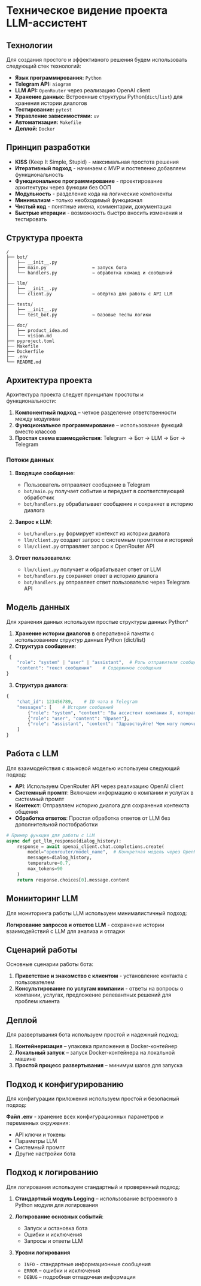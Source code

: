 # Техническое видение проекта LLM-ассистент

## Технологии

Для создания простого и эффективного решения будем использовать следующий стек технологий:

* **Язык программирования:** `Python`
* **Telegram API:** `aiogram`
* **LLM API:** `OpenRouter` через реализацию OpenAI client 
* **Хранение данных:** Встроенные структуры Python(`dict`/`list`) для хранения истории диалогов
* **Тестирование:** `pytest`
* **Управление зависимостями:** `uv`
* **Автоматизация:** `Makefile`
* **Деплой:** `Docker`

## Принцип разработки

* **KISS** (Keep It Simple, Stupid) - максимальная простота решения 
* **Итеративный подход** - начинаем с MVP и постепенно добавляем функциональность
* **Функциональное программирование** - проектирование архитектуры через функции без ООП
* **Модульность** - разделение кода на логические компоненты
* **Минимализм** - только необходимый функционал
* **Чистый код** -  понятные имена, комментарии, документация
* **Быстрые итерации** - возможность быстро вносить изменения и тестировать 

## Структура проекта

```
/
├── bot/
│   ├── __init__.py                              
│   ├── main.py                 → запуск бота 
│   └── handlers.py             → обработка команд и сообщений
│
├── llm/
│   ├── __init__.py
│   └── client.py               → обёртка для работы с API LLM 
│
├── tests/
│   ├── __init__.py
│   └── test_bot.py             → базовые тесты логики 
│
├── doc/
│   ├── product_idea.md   
│   └── vision.md         
├── pyproject.toml 
├── Makefile 
├── Dockerfile 
├── .env 
└── README.md
```

## Архитектура проекта

Архитектура проекта следует принципам простоты и функциональности:

1. **Компонентный подход** – четкое разделение ответственности между модулями
2. **Функциональное программирование** – использование функций вместо классов
3. **Простая схема взаимодействия**: Telegram → Бот → LLM → Бот → Telegram


### Потоки данных

1. **Входящее сообщение**:
   - Пользователь отправляет сообщение в Telegram
   - `bot/main.py` получает событие и передает в соответствующий обработчик
   - `bot/handlers.py` обрабатывает сообщение и сохраняет в историю диалога

2. **Запрос к LLM**:
   - `bot/handlers.py` формирует контекст из истории диалога
   - `llm/client.py` создает запрос с системным промптом и историей
   - `llm/client.py` отправляет запрос к OpenRouter API

3. **Ответ пользователю**:
   - `llm/client.py` получает и обрабатывает ответ от LLM
   - `bot/handlers.py` сохраняет ответ в историю диалога
   - `bot/handlers.py` отправляет ответ пользователю через Telegram API

## Модель данных

Для хранения данных используем простые структуры данных Python^
1. **Хранение истории диалогов** в оперативной памяти с использованием структур данных Python (dict/list)
2. **Структура сообщения**:
```python
 {
    "role": "system" | "user" | "assistant",  # Роль отправителя сообщения
    "content": "текст сообщения"    # Содержимое сообщения
}
```
3. **Структура диалога**:
```python
{
    "chat_id": 123456789,    # ID чата в Telegram
    "messages": [    # История сообщений
        {"role": "system", "content": "Вы ассистент компании X, которая предоставляет услуги Y..."},
        {"role": "user", "content": "Привет"},
        {"role": "assistant", "content": "Здравствуйте! Чем могу помочь?"}
    ]
}
```


## Работа с LLM
Для взаимодействия с языковой моделью используем следующий подход:
* **API**: Используем OpenRouter API через реализацию OpenAI client
* **Системный промпт**: Включаем информацию о компании и услугах в системный промпт
* **Контекст**: Отправляем историю диалога для сохранения контекста общения
* **Обработка ответов**: Простая обработка ответов от LLM без дополнительной постобработки

```python
# Пример функции для работы с LLM
async def get_llm_response(dialog_history):
    response = await openai_client.chat.completions.create(
        model="openrouter/model_name",  # Конкретная модель через OpenRouter
        messages=dialog_history,
        temperature=0.7,
        max_tokens=90
    )
    return response.choices[0].message.content
```

## Монииторинг LLM
Для мониторинга работы LLM используем минималистичный подход:

**Логирование запросов и ответов LLM** - cохранение истории взаимодействий с LLM для анализа и отладки

## Сценарий работы 
Основные сценарии работы бота:

1.  **Приветствие и знакомство с клиентом** - установление контакта с пользователем
2.  **Консультирование по услугам компании** - ответы на вопросы о компании, услугах, предложение релевантных решений для проблем клиента


## Деплой 
Для развертывания бота используем простой и надежный подход:

1.  **Контейнеризация** – упаковка приложения в Docker-контейнер
2. **Локальный запуск** – запуск Docker-контейнера на локальной машине
3. **Простой процесс развертывания** – минимум шагов для запуска

## Подход к конфигурированию
Для конфигурации приложения используем простой и безопасный подход:

**Файл .env** - хранение всех конфигурационных параметров и переменных окружения:
* API ключи и токены
* Параметры LLM
* Системный промпт
* Другие настройки бота

## Подход к логированию
Для логирования используем стандартный и проверенный подход:

1. **Стандартный модуль Logging** – использование встроенного в Python модуля для логирования
2. **Логирование основных событий**:  

   * Запуск и остановка бота
   * Ошибки и исключения
   * Запросы и ответы LLM
3. **Уровни логирования**
   * `INFO` - стандартные информационные сообщения
   * `ERROR` – ошибки и исключения
   * `DEBUG` – подробная отладочная информация